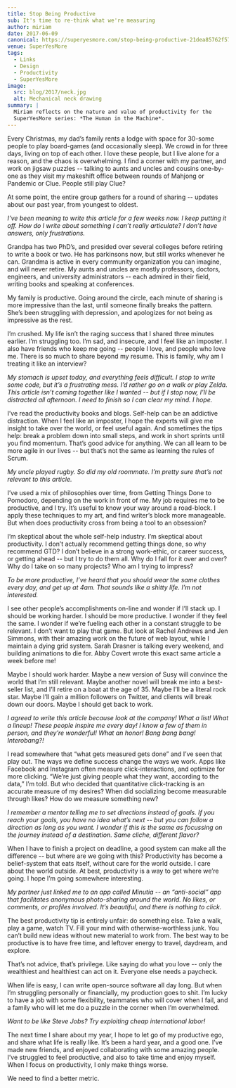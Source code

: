 ```yaml
---
title: Stop Being Productive
sub: It's time to re-think what we're measuring
author: miriam
date: 2017-06-09
canonical: https://superyesmore.com/stop-being-productive-21dea85762f5753eb5299009a767141c
venue: SuperYesMore
tags:
  - Links
  - Design
  - Productivity
  - SuperYesMore
image:
  src: blog/2017/neck.jpg
  alt: Mechanical neck drawing
summary: |
  Miriam reflects on the nature and value of productivity for the
  SuperYesMore series: *The Human in the Machine*.
---
```


Every Christmas, my dad’s family rents a lodge
with space for 30-some people to play board-games (and occasionally sleep).
We crowd in for three days, living on top of each other.
I love these people, but I live alone for a reason,
and the chaos is overwhelming.
I find a corner with my partner, and work on jigsaw puzzles --
talking to aunts and uncles and cousins one-by-one
as they visit my makeshift office between rounds of
Mahjong or Pandemic or Clue.
People still play Clue?

At some point, the entire group gathers for a round of sharing --
updates about our past year, from youngest to oldest.

*I’ve been meaning to write this article for a few weeks now. I keep putting it off. How do I write about something I can’t really articulate? I don’t have answers, only frustrations.*

Grandpa has two PhD’s, and presided over several colleges before retiring to write a book or two. He has parkinsons now, but still works whenever he can. Grandma is active in every community organization you can imagine, and will never retire. My aunts and uncles are mostly professors, doctors, engineers, and university administrators -- each admired in their field, writing books and speaking at conferences.

My family is productive. Going around the circle, each minute of sharing is more impressive than the last, until someone finally breaks the pattern. She’s been struggling with depression, and apologizes for not being as impressive as the rest.

I’m crushed. My life isn’t the raging success that I shared three minutes earlier. I’m struggling too. I’m sad, and insecure, and I feel like an imposter. I also have friends who keep me going -- people I love, and people who love me. There is so much to share beyond my resume. This is family, why am I treating it like an interview?

*My stomach is upset today, and everything feels difficult. I stop to write some code, but it’s a frustrating mess. I’d rather go on a walk or play Zelda. This article isn’t coming together like I wanted -- but if I stop now, I’ll be distracted all afternoon. I need to finish so I can clear my mind. I hope.*

I’ve read the productivity books and blogs. Self-help can be an addictive distraction. When I feel like an imposter, I hope the experts will give me insight to take over the world, or feel useful again. And sometimes the tips help: break a problem down into small steps, and work in short sprints until you find momentum. That’s good advice for anything. We can all learn to be more agile in our lives -- but that’s not the same as learning the rules of Scrum.

*My uncle played rugby. So did my old roommate. I’m pretty sure that’s not relevant to this article.*

I’ve used a mix of philosophies over time, from Getting Things Done to Pomodoro, depending on the work in front of me. My job requires me to be productive, and I try. It’s useful to know your way around a road-block. I apply these techniques to my art, and find writer’s block more manageable. But when does productivity cross from being a tool to an obsession?

I’m skeptical about the whole self-help industry. I’m skeptical about productivity. I don’t actually recommend getting things done, so why recommend GTD? I don’t believe in a strong work-ethic, or career success, or getting ahead -- but I try to do them all. Why do I fall for it over and over? Why do I take on so many projects? Who am I trying to impress?

*To be more productive, I’ve heard that you should wear the same clothes every day, and get up at 4am. That sounds like a shitty life. I’m not interested.*

I see other people’s accomplishments on-line and wonder if I’ll stack up. I should be working harder. I should be more productive. I wonder if they feel the same. I wonder if we’re fueling each other in a constant struggle to be relevant. I don’t want to play that game. But look at Rachel Andrews and Jen Simmons, with their amazing work on the future of web layout, while I maintain a dying grid system. Sarah Drasner is talking every weekend, and building animations to die for. Abby Covert wrote this exact same article a week before me!

Maybe I should work harder. Maybe a new version of Susy will convince the world that I’m still relevant. Maybe another novel will break me into a best-seller list, and I’ll retire on a boat at the age of 35. Maybe I’ll be a literal rock star. Maybe I’ll gain a million followers on Twitter, and clients will break down our doors. Maybe I should get back to work.

*I agreed to write this article because look at the company! What a list! What a lineup! These people inspire me every day! I know a few of them in person, and they’re wonderful! What an honor! Bang bang bang! Interobang?!*

I read somewhere that “what gets measured gets done” and I’ve seen that play out. The ways we define success change the ways we work. Apps like Facebook and Instagram often measure click-interactions, and optimize for more clicking. “We’re just giving people what they want, according to the data,” I’m told. But who decided that quantitative click-tracking is an accurate measure of my desires? When did socializing become measurable through likes? How do we measure something new?

*I remember a mentor telling me to set directions instead of goals. If you reach your goals, you have no idea what’s next -- but you can follow a direction as long as you want. I wonder if this is the same as focussing on the journey instead of a destination. Same cliche, different flavor?*

When I have to finish a project on deadline, a good system can make all the difference -- but where are we going with this? Productivity has become a belief-system that eats itself, without care for the world outside. I care about the world outside. At best, productivity is a way to get where we’re going. I hope I’m going somewhere interesting.

*My partner just linked me to an app called Minutia -- an “anti-social” app that facilitates anonymous photo-sharing around the world. No likes, or comments, or profiles involved. It’s beautiful, and there is nothing to click.*

The best productivity tip is entirely unfair: do something else. Take a walk, play a game, watch TV. Fill your mind with otherwise-worthless junk. You can’t build new ideas without new material to work from. The best way to be productive is to have free time, and leftover energy to travel, daydream, and explore.

That’s not advice, that’s privilege. Like saying do what you love -- only the wealthiest and healthiest can act on it. Everyone else needs a paycheck.

When life is easy, I can write open-source software all day long. But when I’m struggling personally or financially, my production goes to shit. I’m lucky to have a job with some flexibility, teammates who will cover when I fail, and a family who will let me do a puzzle in the corner when I’m overwhelmed.

*Want to be like Steve Jobs? Try exploiting cheap international labor!*

The next time I share about my year, I hope to let go of my productive ego, and share what life is really like. It’s been a hard year, and a good one. I’ve made new friends, and enjoyed collaborating with some amazing people. I’ve struggled to feel productive, and also to take time and enjoy myself. When I focus on productivity, I only make things worse.

We need to find a better metric.
